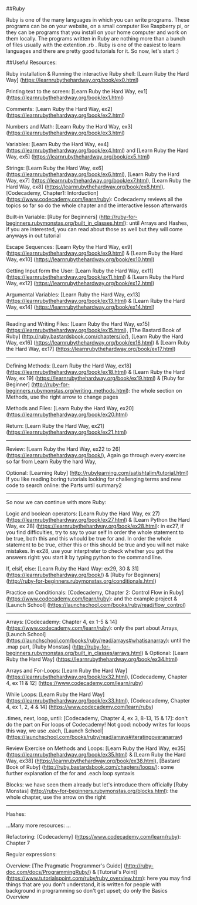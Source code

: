 ##Ruby

Ruby is one of the many languages in which you can write programs. These programs can be on your website, on a small computer like Raspberry pi, or they can be programs that you install on your home computer and work on them locally. The programs written in Ruby are nothing more than a bunch of files usually with the extention .rb . Ruby is one of the easiest to learn languages and there are pretty good tutorials for it. So now, let's start :) 

##Useful Resources: 

Ruby installation & Running the interactive Ruby shell: [Learn Ruby the Hard Way] (https://learnrubythehardway.org/book/ex0.html)

Printing text to the screen: [Learn Ruby the Hard Way, ex1] (https://learnrubythehardway.org/book/ex1.html)

Comments: [Learn Ruby the Hard Way, ex2] (https://learnrubythehardway.org/book/ex2.html)

Numbers and Math: [Learn Ruby the Hard Way, ex3] (https://learnrubythehardway.org/book/ex3.html)

Variables: [Learn Ruby the Hard Way, ex4] (https://learnrubythehardway.org/book/ex4.html) and [Learn Ruby the Hard Way, ex5] (https://learnrubythehardway.org/book/ex5.html)

Strings: [Learn Ruby the Hard Way, ex6] (https://learnrubythehardway.org/book/ex6.html), [Learn Ruby the Hard Way, ex7] (https://learnrubythehardway.org/book/ex7.html), [Learn Ruby the Hard Way, ex8] (https://learnrubythehardway.org/book/ex8.html), [Codecademy, Chapter1: Intorduction] (https://www.codecademy.com/learn/ruby): Codecademy reviews all the topics so far so do the whole chapter and the interactive lesson afterwards

Built-in Variable: [Ruby for Beginners] (http://ruby-for-beginners.rubymonstas.org/built_in_classes.html): until Arrays and Hashes, if you are interested, you can read about those as well but they will come anyways in out tutorial

Escape Sequences: [Learn Ryby the Hard Way, ex9] (https://learnrubythehardway.org/book/ex9.html) & [Learn Ruby the Hard Way, ex10] (https://learnrubythehardway.org/book/ex10.html)

Getting Input form the User: [Learn Ruby the Hard Way, ex11] (https://learnrubythehardway.org/book/ex11.html) & [Learn Ruby the Hard Way, ex12] (https://learnrubythehardway.org/book/ex12.html)

Argumental Variables: [Learn Ruby the Hard Way, ex13] (https://learnrubythehardway.org/book/ex13.html) & [Learn Ruby the Hard Way, ex14] (https://learnrubythehardway.org/book/ex14.html)

<hr>

Reading and Writing Files: [Learn Ruby the Hard Way, ex15] (https://learnrubythehardway.org/book/ex15.html), [The Bastard Book of Ruby] (http://ruby.bastardsbook.com/chapters/io/), [Learn Ruby the Hard Way, ex16] (https://learnrubythehardway.org/book/ex16.html) & [Learn Ruby the Hard Way, ex17] (https://learnrubythehardway.org/book/ex17.html)

<hr> 

Defining Methods: [Learn Ruby the Hard Way, ex18] (https://learnrubythehardway.org/book/ex18.html) & [Learn Ruby the Hard Way, ex 19] (https://learnrubythehardway.org/book/ex19.html) & [Ruby for Beginner] (http://ruby-for-beginners.rubymonstas.org/writing_methods.html): the whole section on Methods, use the right arrow to change pages

Methods and Files: [Learn Ruby the Hard Way, ex20] (https://learnrubythehardway.org/book/ex20.html)

Return: [Learn Ruby the Hard Way, ex21] (https://learnrubythehardway.org/book/ex21.html)

<hr> 

Review: [Learn Ruby the Hard Way, ex22 to 26] (https://learnrubythehardway.org/book/), Again go through every exercise so far from Learn Ruby the hard Way, 

Optional: [Learning Ruby] (http://rubylearning.com/satishtalim/tutorial.html) If you like reading boring tutorials looking for challenging terms and new code to search online: the Parts until summary2

<hr> 

So now we can continue with more Ruby:

Logic and boolean operators: [Learn Ruby the Hard Way, ex 27) (https://learnrubythehardway.org/book/ex27.html) & [Learn Python the Hard Way, ex 28] (https://learnrubythehardway.org/book/ex28.html): in ex27, if you find difficulties, try to say to your self In order the whole statement to be true, both this and this whould be true for and. In order the whole statement to be true, either this or this should be true and you will not make mistakes. In ex28, use your interptreter to check whether you got the answers right: you start it by typing python to the command line. 

If, elsif, else: [Learn Ruby the Hard Way: ex29, 30 & 31] (https://learnrubythehardway.org/book/) & [Ruby for Beginners] (http://ruby-for-beginners.rubymonstas.org/conditionals.html)

Practice on Conditionals: [Codecademy, Chapter 2: Control Flow in Ruby] (https://www.codecademy.com/learn/ruby): and the example project & [Launch School] (https://launchschool.com/books/ruby/read/flow_control)

<hr>

Arrays: [Codecademy: Chapter 4, ex 1-5 & 14] (https://www.codecademy.com/learn/ruby): only the part about Arrays, [Launch School] (https://launchschool.com/books/ruby/read/arrays#whatisanarray): until the .map part, [Ruby Monstas] (http://ruby-for-beginners.rubymonstas.org/built_in_classes/arrays.html) & Optional: [Learn Ruby the Hard Way] (https://learnrubythehardway.org/book/ex34.html)

Arrays and For-Loops: [Learn Ruby the Hard Way] (https://learnrubythehardway.org/book/ex32.html), [Codecademy, Chapter 4, ex 11 & 12] (https://www.codecademy.com/learn/ruby)

While Loops: [Learn Ruby the Hard Way] (https://learnrubythehardway.org/book/ex33.html), [Codeacademy, Chapter 4, ex 1, 2, 4 & 14] (https://www.codecademy.com/learn/ruby)

.times, next, loop, until: [Codecademy, Chapter 4, ex 3, 8-13, 15 & 17]: don't do the part on For loops of Codecademy! Not good: nobody writes for loops this way, we use .each, [Launch School] (https://launchschool.com/books/ruby/read/arrays#iteratingoveranarray)

Review Exercise on Methods and Loops: [Learn Ruby the Hard Way, ex35] (https://learnrubythehardway.org/book/ex35.html) & [Learn Ruby the Hard Way, ex38] (https://learnrubythehardway.org/book/ex38.html), [Bastard Book of Ruby] (http://ruby.bastardsbook.com/chapters/loops/): some further explanation of the for and .each loop syntaxis

Blocks: we have seen them already but let's introduce them officially [Ruby Monstas] (http://ruby-for-beginners.rubymonstas.org/blocks.html): the whole chapter, use the arrow on the right

<hr>

Hashes: 



...Many more resources: ... 

Refactoring: [Codecademy] (https://www.codecademy.com/learn/ruby): Chapter 7

Regular expressions: 

Overview: [The Pragmatic Programmer's Guide] (http://ruby-doc.com/docs/ProgrammingRuby/) & [Tutorial's Point] (https://www.tutorialspoint.com/ruby/ruby_overview.htm): here you may find things that are you don't understand, it is written for people with background in programming so don't get upset; do only the Basics Overview
